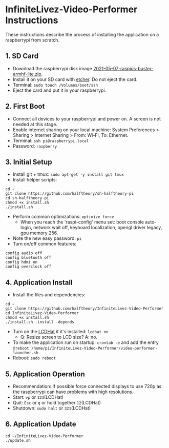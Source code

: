 # InfiniteLivez-Video-Performer Instructions
These instructions describe the process of installing the application on a raspberrypi from scratch.

## 1. SD Card
- Download the raspberrypi disk image [2021-05-07-raspios-buster-armhf-lite.zip](https://downloads.raspberrypi.org/raspios_lite_armhf/images/raspios_lite_armhf-2021-05-28/2021-05-07-raspios-buster-armhf-lite.zip).
- Install it on your SD card with [etcher](https://www.balena.io/etcher/). Do not eject the card.
- Terminal: `sudo touch /Volumes/boot/ssh`
- Eject the card and put it in your raspberrypi.

## 2. First Boot
- Connect all devices to your raspberrypi and power on. A screen is not needed at this stage.
- Enable internet sharing on your local machine: System Preferences > Sharing > Internet Sharing > From: Wi-Fi, To: Ethernet.
- Terminal: `ssh pi@raspberrypi.local`
- Password: `raspberry`

## 3. Initial Setup
- Install git + tmux: `sudo apt-get -y install git tmux`
- Install helper scripts:
```
cd ~
git clone https://github.com/halftheory/sh-halftheory-pi
cd sh-halftheory-pi
chmod +x install.sh
./install.sh
```
- Perform common optimizations: `optimize force`
  - When you reach the 'raspi-config' menu set: boot console auto-login, network wait off, keyboard localization, opengl driver legacy, gpu memory 256.
- Note the new easy password: `pi`
- Turn on/off common features:
```
config audio off
config bluetooth off
config hdmi on
config overclock off
```

## 4. Application Install
- Install the files and dependencies:
```
cd ~
git clone https://github.com/halftheory/InfiniteLivez-Video-Performer
cd InfiniteLivez-Video-Performer
chmod +x install.sh
./install.sh -install -depends
```
- Turn on the [LCDHat](https://www.waveshare.com/wiki/1.44inch_LCD_HAT) if it's installed: `lcdhat on`
  - Q: Resize screen to LCD size? A: no.
- To make the application run on startup: `crontab -e` and add the entry `@reboot /home/pi/InfiniteLivez-Video-Performer/video-performer-launcher.sh`
- Reboot: `sudo reboot`

## 5. Application Operation
- Recommendation: If possible force connected displays to use 720p as the raspberrypi can have problems with high resolutions.
- Start: `vp` or `123`(LCDHat)
- Quit: `Esc` or `q` or hold together `12`(LCDHat)
- Shutdown: `sudo halt` or `321`(LCDHat)

## 6. Application Update
```
cd ~/InfiniteLivez-Video-Performer
./update.sh
```
